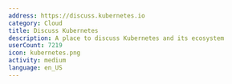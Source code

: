 ```yaml
---
address: https://discuss.kubernetes.io
category: Cloud
title: Discuss Kubernetes
description: A place to discuss Kubernetes and its ecosystem
userCount: 7219
icon: kubernetes.png
activity: medium
language: en_US
---
```

